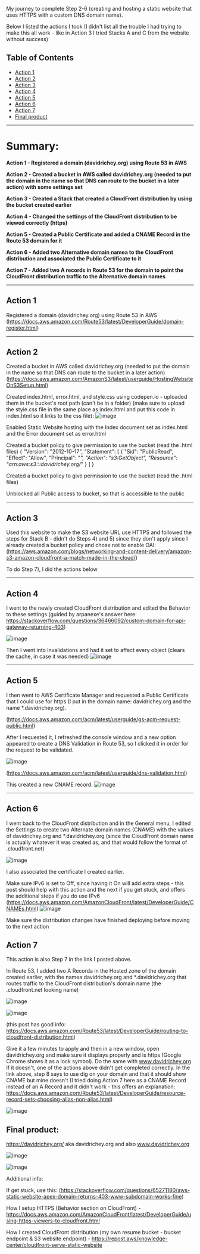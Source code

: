 My journey to complete Step 2-6 (creating and hosting a static website that uses HTTPS with a custom DNS domain name).

Below I listed the actions I took (I didn't list all the trouble I had trying to make this all work - like in Action 3 I tried Stacks A and C from the website without success)

## Table of Contents
- [Action 1](#Action-1)
- [Action 2](#Action-2)
- [Action 3](#Action-3)
- [Action 4](#Action-4)
- [Action 5](#Action-5)
- [Action 6](#Action-6)
- [Action 7](#Action-7)
- [Final product](Final-product)

***
# Summary: #
**Action 1 - Registered a domain (davidrichey.org) using Route 53 in AWS**

**Action 2 - Created a bucket in AWS called davidrichey.org (needed to put the domain in the name so that DNS can route to the bucket in a later action) with some settings set**

**Action 3 - Created a Stack that created a CloudFront distribution by using the bucket created earlier**

**Action 4 - Changed the settings of the CloudFront distribution to be viewed correctly (https)**

**Action 5 - Created a Public Certificate and added a CNAME Record in the Route 53 domain for it**

**Action 6 - Added two Alternative domain namea to the CloudFront distribution and associated the Public Certificate to it**

**Action 7 - Added two A records in Route 53 for the domain to point the CloudFront distribution traffic to the Alternative domain names**
***

## Action 1 
Registered a domain (davidrichey.org) using Route 53 in AWS (https://docs.aws.amazon.com/Route53/latest/DeveloperGuide/domain-register.html)
***
## Action 2
Created a bucket in AWS called davidrichey.org (needed to put the domain in the name so that DNS can route to the bucket in a later action) (https://docs.aws.amazon.com/AmazonS3/latest/userguide/HostingWebsiteOnS3Setup.html)
  
  Created index.html, error.html, and style.css using codepen.io - uploaded them in the bucket's root path (can't be in a folder) (make sure to upload the style.css file in the same place as index.html and put this code in index.html so it links to the css file):
  ![image](https://github.com/StudentLoans999/AWS/assets/77641113/342d1c61-d7bb-4448-817b-340d4800093a)
  
  Enabled Static Website hosting with the Index document set as index.html and the Error document set as error.html
  
  Created a bucket policy to give permission to use the bucket (read the .html files)
  {
    "Version": "2012-10-17",
    "Statement": [
        {
            "Sid": "PublicRead",
            "Effect": "Allow",
            "Principal": "*",
            "Action": "s3:GetObject",
            "Resource": "arn:aws:s3:::davidrichey.org/*"
        }
    ]
}
  
  Created a bucket policy to give permission to use the bucket (read the .html files)
  
  Unblocked all Public access to bucket, so that is accessible to the public
***
## Action 3 
Used this website to make the S3 website URL use HTTPS and followed the steps for Stack B - didn't do Steps 4) and 5) since they don't apply since I already created a bucket policy and chose not to enable OAI: (https://aws.amazon.com/blogs/networking-and-content-delivery/amazon-s3-amazon-cloudfront-a-match-made-in-the-cloud/)
  
  To do Step 7), I did the actions below
***
## Action 4
I went to the newly created CloudFront distribution and edited the Behavior to these settings (guided by arpanexe's answer here: https://stackoverflow.com/questions/36466092/custom-domain-for-api-gateway-returning-403)

![image](https://github.com/StudentLoans999/AWS/assets/77641113/83259752-f2cb-4a1b-8d55-2595c7e9cd3f)

  Then I went into Invalidations and had it set to affect every object (clears the cache, in case it was needed)
  ![image](https://github.com/StudentLoans999/AWS/assets/77641113/a84b88c8-bff0-4c4f-a0a5-2fe0dc366696)
***
## Action 5
I then went to AWS Certificate Manager and requested a Public Certificate that I could use for https (I put in the domain name: davidrichey.org and the name *.davidrichey.org). 
  
  (https://docs.aws.amazon.com/acm/latest/userguide/gs-acm-request-public.html)
  
  After I requested it, I refreshed the console window and a new option appeared to create a DNS Validation in Route 53, so I clicked it in order for the request to be validated.
  
  ![image](https://github.com/StudentLoans999/AWS/assets/77641113/7bee600b-2033-488d-bec2-5d7297e4a649)

  (https://docs.aws.amazon.com/acm/latest/userguide/dns-validation.html)
  
  This created a new CNAME record:
  ![image](https://github.com/StudentLoans999/AWS/assets/77641113/7cce6b7b-1ab9-4faf-b740-ec9f227aea66)
***
## Action 6
I went back to the CloudFront distribution and in the General menu, I edited the Settings to create two Alternate domain names (CNAME) with the values of davidrichey.org and *.davidrichey.org (since the CloudFront domain name is actually whatever it was created as, and that would follow the format of .cloudfront.net)
  
  ![image](https://github.com/StudentLoans999/AWS/assets/77641113/3d27fe94-2abf-4c97-a0c2-7f0183d3057c)
  
  I also associated the certificate I created earlier.
  
  Make sure IPv6 is set to Off, since having it On will add extra steps - this post should help with this action and the next if you get stuck, and offers the additional steps if you do use IPv6 (https://docs.aws.amazon.com/AmazonCloudFront/latest/DeveloperGuide/CNAMEs.html)
  ![image](https://github.com/StudentLoans999/AWS/assets/77641113/8274cd55-51c2-4046-bcd7-54094149a6e7)
  
  Make sure the distribution changes have finished deploying before moving to the next action
## Action 7
This action is also Step 7 in the link I posted above.

  In Route 53, I added two A Recorda in the Hosted zone of the domain created earlier, with the namea davidrichey.org and *.davidrichey.org that routes traffic to the CloudFront distribution's domain name (the .cloudfront.net looking name) 
  
  ![image](https://github.com/StudentLoans999/AWS/assets/77641113/f59897c3-2ea0-430e-a48a-4382145a7a85)

  ![image](https://github.com/StudentLoans999/AWS/assets/77641113/310a738f-baaa-4148-850e-32f989a3937b)
  
  (this post has good info: https://docs.aws.amazon.com/Route53/latest/DeveloperGuide/routing-to-cloudfront-distribution.html)
  
  Give it a few minutes to apply and then in a new window, open davidrichey.org and make sure it displays properly and is https (Google Chrome shows it as a lock symbol). Do the same with www.davidrichey.org
  If it doesn't, one of the actions above didn't get completed correctly. In the link above, step 8 says to use dig on your domain and that it should show CNAME but mine doesn't (I tried doing Action 7 here as a CNAME Record instead of an A Record and it didn't work - this offers an explanation: https://docs.aws.amazon.com/Route53/latest/DeveloperGuide/resource-record-sets-choosing-alias-non-alias.html)
  
  ![image](https://github.com/StudentLoans999/AWS/assets/77641113/625788bc-9d51-44d7-b318-cf80876b9b52)

## Final product:
https://davidrichey.org/ aka davidrichey.org and also www.davidrichey.org

![image](https://github.com/StudentLoans999/AWS/assets/77641113/90024662-4a40-4334-8747-477aa276360c)

![image](https://github.com/StudentLoans999/AWS/assets/77641113/008dc996-1979-4802-a1b3-6816800453a8)

Additional info:

If get stuck, use this: (https://stackoverflow.com/questions/65271180/aws-static-website-apex-domain-returns-403-www-subdomain-works-fine)

How I setup HTTPS (Behavior section on CloudFront) -
https://docs.aws.amazon.com/AmazonCloudFront/latest/DeveloperGuide/using-https-viewers-to-cloudfront.html

How I created CloudFront distribution (my own resume bucket - bucket endpoint & S3 website endpoint) -
https://repost.aws/knowledge-center/cloudfront-serve-static-website
